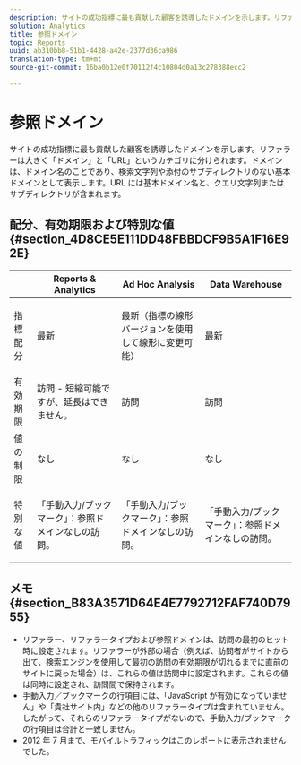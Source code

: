 ```yaml
---
description: サイトの成功指標に最も貢献した顧客を誘導したドメインを示します。リファラーは、ドメインとURLの2つの主なカテゴリに分類されます。 ドメインは、ドメイン名のことであり、検索文字列や添付のサブディレクトリのない基本ドメインとして表示します。URL には基本ドメイン名と、クエリ文字列またはサブディレクトリが含まれます。
solution: Analytics
title: 参照ドメイン
topic: Reports
uuid: ab310bb8-51b1-4428-a42e-2377d36ca986
translation-type: tm+mt
source-git-commit: 16ba0b12e0f70112f4c10804d0a13c278388ecc2

---
```



# 参照ドメイン

サイトの成功指標に最も貢献した顧客を誘導したドメインを示します。リファラーは大きく「ドメイン」と「URL」というカテゴリに分けられます。ドメインは、ドメイン名のことであり、検索文字列や添付のサブディレクトリのない基本ドメインとして表示します。URL には基本ドメイン名と、クエリ文字列またはサブディレクトリが含まれます。

## 配分、有効期限および特別な値 {#section_4D8CE5E111DD48FBBDCF9B5A1F16E92E}

<table id="table_EC7423532C7E44DE97B7FC0321585A2B"> 
 <thead> 
  <tr> 
   <th colname="col1" class="entry"> </th> 
   <th colname="col2" class="entry"> Reports &amp; Analytics </th> 
   <th colname="col3" class="entry"> Ad Hoc Analysis </th> 
   <th colname="col4" class="entry"> Data Warehouse </th> 
  </tr>
 </thead>
 <tbody> 
  <tr> 
   <td colname="col1"> 指標配分 </td> 
   <td colname="col2"> <p>最新 </p> </td> 
   <td colname="col3"> <p>最新（指標の線形バージョンを使用して線形に変更可能） </p> </td> 
   <td colname="col4"> <p>最新 </p> </td> 
  </tr> 
  <tr> 
   <td colname="col1"> 有効期限 </td> 
   <td colname="col2"> 訪問 - 短縮可能ですが、延長はできません。 </td> 
   <td colname="col3"> 訪問 </td> 
   <td colname="col4"> 訪問 </td> 
  </tr> 
  <tr> 
   <td colname="col1"> 値の制限 </td> 
   <td colname="col2"> なし </td> 
   <td colname="col3"> なし </td> 
   <td colname="col4"> なし </td> 
  </tr> 
  <tr> 
   <td colname="col1"> 特別な値 </td> 
   <td colname="col2"> <p>「手動入力/ブックマーク」：参照ドメインなしの訪問。 </p> </td> 
   <td colname="col3"> <p>「手動入力/ブックマーク」：参照ドメインなしの訪問。 </p> </td> 
   <td colname="col4"> <p>「手動入力/ブックマーク」：参照ドメインなしの訪問。 </p> </td> 
  </tr> 
 </tbody> 
</table>

## メモ {#section_B83A3571D64E4E7792712FAF740D7955}

* リファラー、リファラータイプおよび参照ドメインは、訪問の最初のヒット時に設定されます。リファラーが外部の場合（例えば、訪問者がサイトから出て、検索エンジンを使用して最初の訪問の有効期限が切れるまでに直前のサイトに戻った場合）は、これらの値は訪問中に設定されます。これらの値は同時に設定され、訪問間で保持されます。
* 手動入力／ブックマークの行項目には、「JavaScript が有効になっていません」や「貴社サイト内」などの他のリファラータイプは含まれていません。したがって、それらのリファラータイプがないので、手動入力/ブックマークの行項目は合計と一致しません。
* 2012 年 7 月まで、モバイルトラフィックはこのレポートに表示されませんでした。

